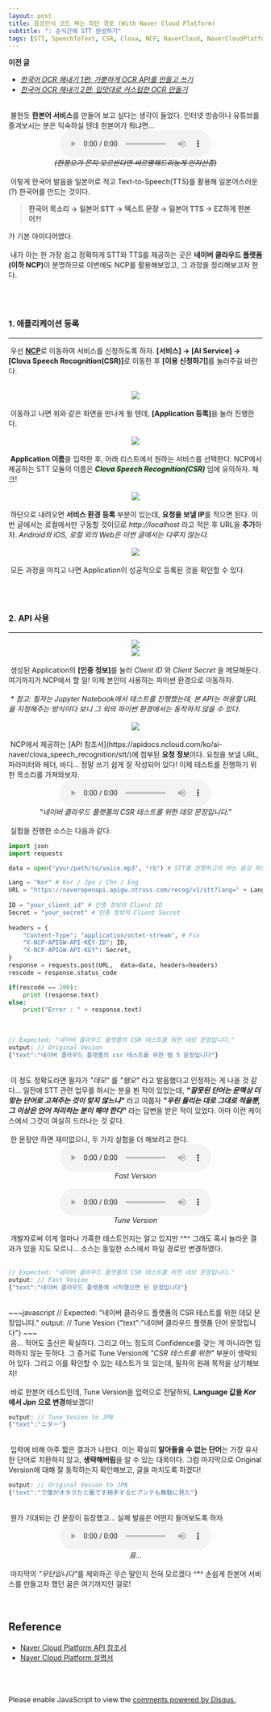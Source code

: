 ```yaml
---
layout: post
title: 음성인식 코드 짜는 최단 경로 (With Naver Cloud Platform)
subtitle: ": 순식간에 STT 완성하기"
tags: [STT, SpeechToText, CSR, Clova, NCP, NaverCloud, NaverCloudPlatform]
---
```

<strong>이전 글</strong><br>

* [<i>한국어 OCR 해내기 1편: 가뿐하게 OCR API를 만들고 쓰기</i>](https://dev-sngwn.github.io/2019-12-17-korean-ocr-step-by-step-1/)<br>
* [<i>한국어 OCR 해내기 2편: 입맛대로 커스텀한 OCR 만들기</i>](https://dev-sngwn.github.io/2019-12-17-korean-ocr-step-by-step-2/)<br>

<br>
&nbsp;불현듯 <strong>한본어 서비스</strong>를 만들어 보고 싶다는 생각이 들었다. 인터넷 방송이나 유튜브를 즐겨보시는 분은 익숙하실 텐데 한본어가 뭐냐면... 
<br>

<center>
<audio controls="controls">
  <source type="audio/mp3" src="https://raw.githubusercontent.com/dev-sngwn/dev-sngwn.github.io/master/_posts/assets/2020-01-13-stt-step-by-step/hanbon.mp3"></source>
  <p>Your browser does not support the audio element.</p>
</audio>
<br>
<i><del>(한봉오가 몬지 모르씬다면 써르명해드리능게 인지산종)</del></i>
</center>

<br>
&nbsp;이렇게 한국어 발음을 일본어로 적고 Text-to-Speech(TTS)를 활용해 일본어스러운(?) 한국어를 만드는 것이다. 

><strong>한국어 목소리 → 일본어 STT → 텍스트 문장 → 일본어 TTS → EZ하게 한본어?!</strong> 

가 기본 아이디어였다.<br>
<br>
&nbsp;내가 아는 한 가장 쉽고 정확하게 STT와 TTS를 제공하는 곳은 <strong>네이버 클라우드 플랫폼(이하 NCP)</strong>이 분명하므로 이번에도 NCP를 활용해보았고, 그 과정을 정리해보고자 한다.<br>
<br>
<br>
<br>

### 1. 애플리케이션 등록
-------------------
&nbsp;우선 <a href="https://www.ncloud.com/"><strong>NCP</strong></a>로 이동하여 서비스를 신청하도록 하자. <strong>[서비스] → [AI Service] → [Clova Speech Recognition(CSR)]</strong>로 이동한 후 <strong>[이용 신청하기]</strong>를 눌러주길 바란다.
<br>
<br>

<center>
<img src="https://raw.githubusercontent.com/dev-sngwn/dev-sngwn.github.io/master/_posts/assets/2020-01-13-stt-step-by-step/01_main.png"/>
</center>
<br>
&nbsp;이동하고 나면 위와 같은 화면을 만나게 될 텐데, <strong>[Application 등록]</strong>을 눌러 진행한다.
<br>
<br>

<center>
<img src="https://raw.githubusercontent.com/dev-sngwn/dev-sngwn.github.io/master/_posts/assets/2020-01-13-stt-step-by-step/02_csr.png"/>
</center>
<br>
&nbsp;<strong>Application 이름</strong>을 입력한 후, 아래 리스트에서 원하는 서비스를 선택한다. NCP에서 제공하는 STT 모듈의 이름은 <span style="background-color: #ddffdd"><strong><i>Clova Speech Recognition(CSR)</i></strong></span> 임에 유의하자. 체크!
<br>
<br>

<center>
<img src="https://raw.githubusercontent.com/dev-sngwn/dev-sngwn.github.io/master/_posts/assets/2020-01-13-stt-step-by-step/03_done.png"/>
</center>
<br>
&nbsp;하단으로 내려오면 <strong>서비스 환경 등록</strong> 부분이 있는데, <strong>요청을 보낼 IP</strong>를 적으면 된다. 이번 글에서는 로컬에서만 구동할 것이므로 <i>http://localhost</i> 라고 적은 후 URL을 <strong>추가</strong>하자. <i>Android와 iOS, 로컬 외의 Web은 이번 글에서는 다루지 않는다.</i>
<br>
<br>

<center>
<img src="https://raw.githubusercontent.com/dev-sngwn/dev-sngwn.github.io/master/_posts/assets/2020-01-13-stt-step-by-step/04_list.png"/>
</center>
<br>
&nbsp;모든 과정을 마치고 나면 Application이 성공적으로 등록된 것을 확인할 수 있다.<br>
<br>
<br>
<br>

### 2. API 사용
-------------------
<center>
<img src="https://raw.githubusercontent.com/dev-sngwn/dev-sngwn.github.io/master/_posts/assets/2020-01-13-stt-step-by-step/05_auth.png"/>
</center>
<center>
<img src="https://raw.githubusercontent.com/dev-sngwn/dev-sngwn.github.io/master/_posts/assets/2020-01-13-stt-step-by-step/06_auth.png"/>
</center>
<br>
&nbsp;생성된 Application의 <strong>[인증 정보]</strong>를 눌러 <i>Client ID</i> 와 <i>Client Secret</i> 을 메모해둔다. 여기까지가 NCP에서 할 일! 이제 본인이 사용하는 파이썬 환경으로 이동하자. <br>
<br>
&nbsp;<i>* 참고: 필자는 Jupyter Notebook에서 테스트를 진행했는데, 본 API는 허용할 URL을 지정해주는 방식이다 보니 그 외의 파이썬 환경에서는 동작하지 않을 수 있다.</i>
<br>
<br>

<center>
<img src="https://raw.githubusercontent.com/dev-sngwn/dev-sngwn.github.io/master/_posts/assets/2020-01-13-stt-step-by-step/07_spec.png"/>
</center>
<br>
&nbsp;NCP에서 제공하는 [API 참조서](https://apidocs.ncloud.com/ko/ai-naver/clova_speech_recognition/stt/)에 첨부된 <strong>요청 정보</strong>이다. 요청을 보낼 URL, 파라미터와 헤더, 바디... 정말 쓰기 쉽게 잘 작성되어 있다! 이제 테스트를 진행하기 위한 목소리를 가져와보자.<br>

<center>
<audio controls="controls">
  <source type="audio/mp3" src="https://raw.githubusercontent.com/dev-sngwn/dev-sngwn.github.io/master/_posts/assets/2020-01-13-stt-step-by-step/original.mp3"></source>
  <p>Your browser does not support the audio element.</p>
</audio>
<br>
<i>"네이버 클라우드 플랫폼의 CSR 테스트를 위한 데모 문장입니다."</i>
</center>
<br>
&nbsp;실험을 진행한 소스는 다음과 같다.

~~~python
import json
import requests

data = open("your/path/to/voice.mp3", "rb") # STT를 진행하고자 하는 음성 파일

Lang = "Kor" # Kor / Jpn / Chn / Eng
URL = "https://naveropenapi.apigw.ntruss.com/recog/v1/stt?lang=" + Lang
    
ID = "your_client_id" # 인증 정보의 Client ID
Secret = "your_secret" # 인증 정보의 Client Secret
    
headers = {
    "Content-Type": "application/octet-stream", # Fix
    "X-NCP-APIGW-API-KEY-ID": ID,
    "X-NCP-APIGW-API-KEY": Secret,
}
response = requests.post(URL,  data=data, headers=headers)
rescode = response.status_code

if(rescode == 200):
    print (response.text)
else:
    print("Error : " + response.text)
~~~

<br>

~~~javascript
// Expected: "네이버 클라우드 플랫폼의 CSR 테스트를 위한 데모 문장입니다."
output: // Original Vesion
{"text":"네이버 클라우드 플랫폼의 csr 테스트를 위한 템 5 문장입니다"}
~~~
<br>
&nbsp;이 정도 정확도라면 필자가 <i>"데모"</i> 를 <i>"템오"</i> 라고 발음했다고 인정하는 게 나을 것 같다... 일전에 STT 관련 업무를 하시는 분을 뵌 적이 있었는데, <strong><i>"잘못된 단어는 문맥상 더 맞는 단어로 고쳐주는 것이 맞지 않느냐"</i></strong> 라고 여쭙자 <strong><i>"우린 들리는 대로 그대로 적을뿐, 그 이상은 언어 처리하는 분이 해야 한다"</i></strong> 라는 답변을 받은 적이 있었다. 아마 이런 케이스에서 그것이 여실히 드러나는 것 같다.
<br>
<br>
&nbsp;한 문장만 하면 재미없으니, 두 가지 실험을 더 해보려고 한다.
<br>

<center>
<audio controls="controls">
  <source type="audio/mp3" src="https://raw.githubusercontent.com/dev-sngwn/dev-sngwn.github.io/master/_posts/assets/2020-01-13-stt-step-by-step/fast.mp3"></source>
  <p>Your browser does not support the audio element.</p>
</audio>
<br>
<i>Fast Version</i>
</center>
<br>
<center>
<audio controls="controls">
  <source type="audio/mp3" src="https://raw.githubusercontent.com/dev-sngwn/dev-sngwn.github.io/master/_posts/assets/2020-01-13-stt-step-by-step/tuned.mp3"></source>
  <p>Your browser does not support the audio element.</p>
</audio>
<br>
<i>Tune Version</i>
</center>

<br>
&nbsp;개발자로써 이게 얼마나 가혹한 테스트인지는 알고 있지만 ^*^ 그래도 혹시 놀라운 결과가 있을 지도 모르니... 소스는 동일한 소스에서 파일 경로만 변경하였다.<br>
<br>

~~~javascript
// Expected: "네이버 클라우드 플랫폼의 CSR 테스트를 위한 데모 문장입니다."
output: // Fast Vesion
{"text":"네이버 클라우드 플랫폼에 시작했으면 된 문장입니다"}
~~~
<br>
~~~javascript
// Expected: "네이버 클라우드 플랫폼의 CSR 테스트를 위한 데모 문장입니다."
output: // Tune Vesion
{"text":"네이버 클라우드 플랫폼 단어 문장입니다"}
~~~
<br>
&nbsp;음... 적어도 출신은 확실하다. 그리고 어느 정도의 Confidence를 갖는 게 아니라면 입력하지 않는 듯하다. 그 증거로 Tune Version에 <i>"CSR 테스트를 위한"</i> 부분이 생략되어 있다. 그리고 이를 확인할 수 있는 테스트가 또 있는데, 필자의 원래 목적을 상기해보자!<br>
<br>
&nbsp;바로 한본어 테스트인데, Tune Version을 입력으로 전달하되, <strong>Language 값을 <i>Kor</i> 에서 <i>Jpn</i> 으로 변경</strong>해보겠다!
<br>

~~~javascript
output: // Tune Vesion to JPN
{"text":"ニダー"}
~~~
<br>
&nbsp;입력에 비해 아주 짧은 결과가 나왔다. 이는 확실히 <strong>알아들을 수 없는 단어</strong>는 가장 유사한 단어로 치환하지 않고, <strong>생략해버림</strong>을 알 수 있는 대목이다. 그럼 마지막으로 Original Version에 대해 잘 동작하는지 확인해보고, 글을 마치도록 하겠다!
<br>

~~~javascript
output: // Original Vesion to JPN
{"text":"で僕がオタクだと飯です相手するビアンテも無駄に見た"}
~~~
<br>
&nbsp;뭔가 기대되는 긴 문장이 등장했고... 실제 발음은 어떤지 들어보도록 하자.
<br>

<center>
<audio controls="controls">
  <source type="audio/mp3" src="https://raw.githubusercontent.com/dev-sngwn/dev-sngwn.github.io/master/_posts/assets/2020-01-13-stt-step-by-step/hanbon_2.mp3"></source>
  <p>Your browser does not support the audio element.</p>
</audio>
<br>
<i>음...</i>
</center>
<br>
&nbsp;마지막의 <i>"무단입니다"</i>를 제외하곤 무슨 말인지 전혀 모르겠다 ^*^ 손쉽게 한본어 서비스를 만들고자 했던 꿈은 여기까지인 걸로!
<br>
<br>
<br>

Reference
-------------
* <a href="https://apidocs.ncloud.com/ko/ai-naver/clova_speech_recognition/stt/">Naver Cloud Platform API 참조서 </a>
* <a href="https://docs.ncloud.com/ko/naveropenapi_v3/application.html">Naver Cloud Platform 설명서</a>
<br>
<br>
<br>

<div id="disqus_thread"></div>
<script>

/**
*  RECOMMENDED CONFIGURATION VARIABLES: EDIT AND UNCOMMENT THE SECTION BELOW TO INSERT DYNAMIC VALUES FROM YOUR PLATFORM OR CMS.
*  LEARN WHY DEFINING THESE VARIABLES IS IMPORTANT: https://disqus.com/admin/universalcode/#configuration-variables*/
/*
var disqus_config = function () {
this.page.url = PAGE_URL;  // Replace PAGE_URL with your page's canonical URL variable
this.page.identifier = PAGE_IDENTIFIER; // Replace PAGE_IDENTIFIER with your page's unique identifier variable
};
*/
(function() { // DON'T EDIT BELOW THIS LINE
var d = document, s = d.createElement('script');
s.src = 'https://dev-sngwn.disqus.com/embed.js';
s.setAttribute('data-timestamp', +new Date());
(d.head || d.body).appendChild(s);
})();
</script>
<noscript>Please enable JavaScript to view the <a href="https://disqus.com/?ref_noscript">comments powered by Disqus.</a></noscript>
